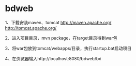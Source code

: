 # bdweb
1、下载安装maven、tomcat
http://maven.apache.org/
http://tomcat.apache.org/

2、进入项目目录，mvn package，在target目录得到war包

3、将war包放到tomcat/webapps/目录，执行startup.bat启动项目

4、在浏览器输入http://localhost:8080/bdweb/bd


